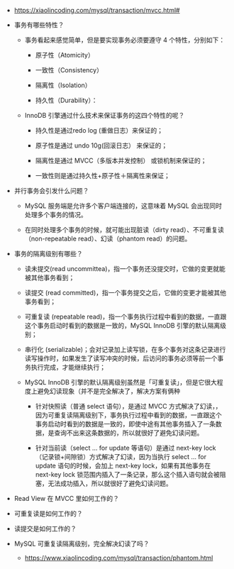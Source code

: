 - https://xiaolincoding.com/mysql/transaction/mvcc.html#

- 事务有哪些特性？

  - 事务看起来感觉简单，但是要实现事务必须要遵守 4 个特性，分别如下：

    - 原子性（Atomicity）

    - 一致性（Consistency）

    - 隔离性（Isolation）

    - 持久性（Durability）：

  - InnoDB 引擎通过什么技术来保证事务的这四个特性的呢？

    - 持久性是通过redo log (重做日志）来保证的；

    - 原子性是通过 undo 10g(回滚日志） 来保证的；

    - 隔离性是通过 MVCC（多版本并发控制） 或锁机制来保证的；

    -  一致性则是通过持久性+原子性＋隔离性来保证；

- 并行事务会引发什么问题？

  - MySQL 服务端是允许多个客户端连接的，这意味着 MySQL 会出现同时处理多个事务的情况。

  - 在同时处理多个事务的时候，就可能出现脏读（dirty read）、不可重复读（non-repeatable read）、幻读（phantom read）的问题。

- 事务的隔离级别有哪些？

  - 读未提交(read uncommittea)，指一个事务还没提交时，它做的变更就能被其他事务看到；

  - 读提交 (read committed)，指一个事务提交之后，它做的变更才能被其他事务看到；

  - 可重复读 (repeatable read)，指一个事务执行过程中看到的数据，一直跟这个事务启动时看到的数据是一致的，MySQL InnoDB 引擎的默认隔离级别；

  - 串行化 (serializable)；会对记录加上读写锁，在多个事务对这条记录进行读写操作时，如果发生了读写冲突的时候，后访问的事务必须等前一个事务执行完成，才能继续执行；

  - MySQL InnoDB 引擎的默认隔离级别虽然是「可重复读」，但是它很大程度上避免幻读现象（并不是完全解决了，解决方案有俩种

    - 针对快照读（普通 select 语句），是通过 MVCC 方式解决了幻读，，因为可重复读隔离级别下，事务执行过程中看到的数据，一直跟这个事务启动时看到的数据是一致的，即使中途有其他事务插入了一条数据，是查询不出来这条数据的，所以就很好了避免幻读问题。

    - 针对当前读（select ... for update 等语句）是通过 next-key lock（记录锁+间隙锁）方式解决了幻读，因为当执行 select ... for update 语句的时候，会加上 next-key lock，如果有其他事务在 next-key lock 锁范围内插入了一条记录，那么这个插入语句就会被阻塞，无法成功插入，所以就很好了避免幻读问题。

- Read View 在 MVCC 里如何工作的？

- 可重复读是如何工作的？

- 读提交是如何工作的？

- MySQL 可重复读隔离级别，完全解决幻读了吗？

  - https://www.xiaolincoding.com/mysql/transaction/phantom.html